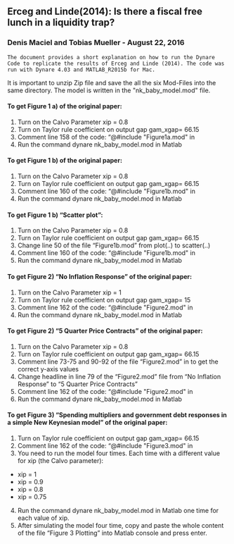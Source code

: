 ## Erceg and Linde(2014): Is there a fiscal free lunch in a liquidity trap?
### Denis Maciel and Tobias Mueller -   August 22, 2016



````
The document provides a short explanation on how to run the Dynare Code to replicate the results of Erceg and Linde (2014). The code was run with Dynare 4.03 and MATLAB_R2015b for Mac.
````


It is important to unzip Zip file and save the all the six Mod-Files into the same directory. The model is written in the "nk_baby_model.mod" file.

#### To get Figure 1 a) of the original paper:
1.  Turn on the Calvo Parameter xip = 0.8
2.  Turn on Taylor rule coefficient on output gap gam_xgap=  66.15
3.  Comment line 158 of the code: “@#include "Figure1a.mod" in
4.  Run the command dynare nk_baby_model.mod in Matlab

#### To get Figure 1 b) of the original paper:
1.  Turn on the Calvo Parameter xip = 0.8
2.  Turn on Taylor rule coefficient on output gap gam_xgap=  66.15
3.  Comment line 160 of the code: “@#include "Figure1b.mod" in
4.  Run the command dynare nk_baby_model.mod in Matlab

#### To get Figure 1 b) “Scatter plot”:
1.  Turn on the Calvo Parameter xip = 0.8
2.  Turn on Taylor rule coefficient on output gap gam_xgap=  66.15
3.  Change line 50 of the file “Figure1b.mod” from  plot(..) to scatter(..)
4.  Comment line 160 of the code: “@#include "Figure1b.mod" in
5.  Run the command dynare nk_baby_model.mod in Matlab

#### To get Figure 2) “No Inflation Response” of the original paper:
1.  Turn on the Calvo Parameter xip = 1
2.  Turn on Taylor rule coefficient on output gap gam_xgap=  15
3.  Comment line 162 of the code: “@#include "Figure2.mod" in
4.  Run the command dynare nk_baby_model.mod in Matlab

#### To get Figure 2) “5 Quarter Price Contracts” of the original paper:
1.  Turn on the Calvo Parameter xip = 0.8
2.  Turn on Taylor rule coefficient on output gap gam_xgap=  66.15
3.  Comment line 73-75 and 90-92 of the file “Figure2.mod” in to get the correct y-axis values
4.  Change headline in line 79 of the “Figure2.mod” file from “No Inflation Response” to  “5 Quarter Price Contracts”
5.  Comment line 162 of the code: “@#include "Figure2.mod" in
6.  Run the command dynare nk_baby_model.mod in Matlab


#### To get Figure 3) “Spending multipliers and government debt responses in a simple New Keynesian model” of the original paper:
1.  Turn on Taylor rule coefficient on output gap gam_xgap=  66.15
2.  Comment line 162 of the code: “@#include "Figure3.mod" in
3.  You need to run the model four times. Each time with a different value for xip (the Calvo parameter):
  - xip = 1
  - xip = 0.9
  - xip = 0.8
  - xip = 0.75
4.  Run the command dynare nk_baby_model.mod in Matlab one time for each value of xip.
5.  After simulating the model four time, copy and paste the whole content of the file “Figure 3 Plotting” into Matlab console and press enter.
